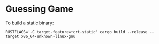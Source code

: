 # Guessing Game

To build a static binary:

```shell
RUSTFLAGS='-C target-feature=+crt-static' cargo build --release --target x86_64-unknown-linux-gnu
```
